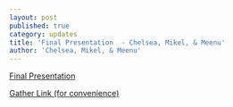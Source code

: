 ```yaml
---
layout: post
published: true
category: updates
title: 'Final Presentation  - Chelsea, Mikel, & Meenu'
author: 'Chelsea, Mikel, & Meenu'
---
```

[Final Presentation](https://docs.google.com/presentation/d/e/2PACX-1vQ7d0u-yaz1VYlw9h5RhWrlQMXSAjzR1nHJsvRrkE1WiXbrcYUCso1-ETtntb5omzz2E-IxfGxQS1l-/pub?start=false&loop=false&delayms=3000 "Final Presentation")

[Gather Link (for convenience)](https://app.gather.town/app/4zcvAu2T6ENdtQqE/liyueimmersive "Gather Link (for convenience)")